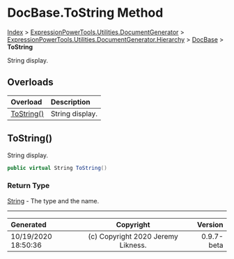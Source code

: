﻿# DocBase.ToString Method

[Index](../index.md) > [ExpressionPowerTools.Utilities.DocumentGenerator](ExpressionPowerTools.Utilities.DocumentGenerator.a.md) > [ExpressionPowerTools.Utilities.DocumentGenerator.Hierarchy](ExpressionPowerTools.Utilities.DocumentGenerator.Hierarchy.n.md) > [DocBase](ExpressionPowerTools.Utilities.DocumentGenerator.Hierarchy.DocBase.cs.md) > **ToString**

String display.

## Overloads

| Overload | Description |
| :-- | :-- |
| [ToString()](#tostring) | String display. |
## ToString()

String display.

```csharp
public virtual String ToString()
```

### Return Type

 [String](https://docs.microsoft.com/dotnet/api/system.string)  - The type and the name.



---

| Generated | Copyright | Version |
| :-- | :-: | --: |
| 10/19/2020 18:50:36 | (c) Copyright 2020 Jeremy Likness. | 0.9.7-beta |

